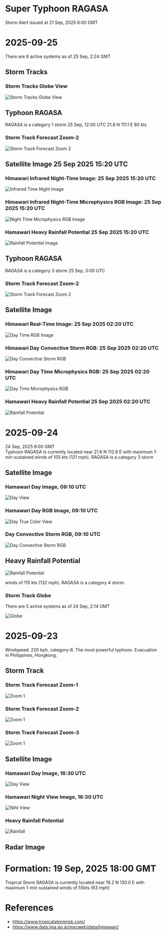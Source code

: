 # Super Typhoon RAGASA
Storm Alert issued at 21 Sep, 2025 6:00 GMT

# 2025-09-25
There are 6 active systems as of 25 Sep, 2:24 GMT  

## Storm Tracks
### Storm Tracks Globe View
![Storm Tracks Globe View](./2025-09-25-02utc-globe.png)

## Typhoon RAGASA  
RAGASA is a category 1 storm   25 Sep, 12:00 UTC 21.8 N	111.1 E	80 kts  
### Storm Track Forecast Zoom-2
![Storm Track Forecast Zoom 2](./202524W-12utc.png)

## Satellite Image 25 Sep 2025 15:20 UTC
### Himawari Infrared Night-Time Image: 25 Sep 2025 15:20 UTC  
![Infrared Time Night Image](./se1_irv_1520.jpg)

### Himawari Infrared Night-Time Microphysics RGB Image: 25 Sep 2025 15:20 UTC  
![Night Time Microphysics RGB Image](./se1_ngt_1520.jpg)

### Hamawari Heavy Rainfall Potential 25 Sep 2025  15:20 UTC  
![Rainfall Potential Image](./se1_hrp_1520.jpg)

## Typhoon RAGASA
RAGASA is a category 3 storm   25 Sep, 0:00	UTC

### Storm Track Forecast Zoom-2
![Storm Track Forecast Zoom 2](./202524W.png)

## Satellite Image
### Himawari Real-Time Image: 25 Sep 2025 02:20 UTC  
![Day Time RGB Image](./se1_dnc_0210.jpg)

### Himawari Day Convective Storm RGB: 25 Sep 2025 02:20 UTC  
![Day Convective Storm RGB](./se1_cve_0210.jpg)

### Himawari Day Time Microphysics RGB: 25 Sep 2025 02:20 UTC  
![Day Time Microphysics RGB](./se1_dms_0210.jpg)

### Hamawari Heavy Rainfall Potential 25 Sep 2025 02:20 UTC  
![Rainfall Potential](./se1_hrp_0210.jpg)

# 2025-09-24

24 Sep, 2025 6:00 GMT  
Typhoon RAGASA is currently located near 21.6 N 112.6 E with maximum 1-min sustained winds of 105 kts (121 mph). RAGASA is a category 3 storm   

## Satellite Image
### Hamawari Day Image, 09:10 UTC
![Day View](./se1_b13_0900.jpg)

### Hamawari Day RGB Image, 09:10 UTC  
![Day True Color View](./se1_trm_0900.jpg)

### Day Convective Storm RGB, 09:10 UTC  
![Day Convective Storm RGB](./se1_cve_0900.jpg)

## Heavy Rainfall Potential  
![Rainfall Potential](./se1_hrp_0900.jpg)

winds of 115 kts (132 mph). RAGASA is a category 4 storm.
### Storm Track Globe
There are 5 active systems as of 24 Sep, 2:14 GMT  

![Globe](./2025-09-24-globe.png)

# 2025-09-23
Windspeed: 220 kph, category-8. The most powerful typhoon. Evacuation in Philippines, Hongkong.
## Storm Track
### Storm Track Forecast Zoom-1
![Zoom 1](./2025-09-23-zoom1.png)

### Storm Track Forecast Zoom-2
![Zoom 1](./2025-09-23-zoom2.png)

### Storm Track Forecast Zoom-3
![Zoom 1](./2025-09-23-zoom3.png)


## Satellite Image
### Hamawari Day Image, 16:30 UTC
![Day View](./se2_b13_1620.jpg)

### Hamawari Night View Image, 16:30 UTC
![Niht View](./se2_ngt_1620.jpg)

### Heavy Rainfall Potential
![Rainfall](./r2s_hrp_1630.jpg)

## Radar Image

# Formation: 19 Sep, 2025 18:00 GMT
Tropical Storm RAGASA is currently located near 16.2 N 130.0 E with maximum 1-min sustained winds of 55kts (63 mph)

# References
- https://www.tropicalstormrisk.com/
- https://www.data.jma.go.jp/mscweb/data/himawari/
